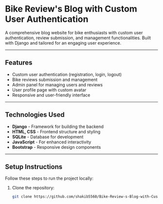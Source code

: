 # Bike Review's Blog with Custom User Authentication

A comprehensive blog website for bike enthusiasts with custom user authentication, review submission, and management functionalities. Built with Django and tailored for an engaging user experience.

---

## Features

- Custom user authentication (registration, login, logout)
- Bike reviews submission and management
- Admin panel for managing users and reviews
- User profile page with custom avatar
- Responsive and user-friendly interface

---

## Technologies Used

- **Django** - Framework for building the backend
- **HTML, CSS** - Frontend structure and styling
- **SQLite** - Database for development
- **JavaScript** - For enhanced interactivity
- **Bootstrap** - Responsive design components

---

## Setup Instructions

Follow these steps to run the project locally:

1. Clone the repository:
   ```bash
   git clone https://github.com/shakib5560/Bike-Review-s-Blog-with-Custom-User-Authentication.git

